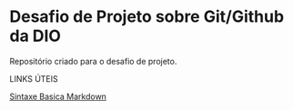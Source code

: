 # Desafio de Projeto sobre Git/Github da DIO 

Repositório criado para o desafio de projeto.

LINKS ÚTEIS

[Sintaxe Basica Markdown](https://www.markdownguide.org/)
